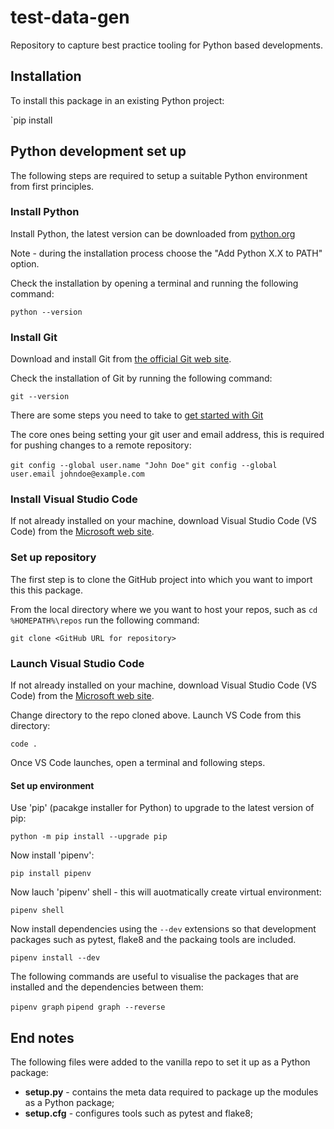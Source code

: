 # test-data-gen

Repository to capture best practice tooling for Python based developments.

## Installation

To install this package in an existing Python project:

`pip install 

## Python development set up

The following steps are required to setup a suitable Python environment from first principles.

### Install Python

Install Python, the latest version can be downloaded from [python.org](https://www.python.org/downloads/)

Note - during the installation process choose the "Add Python X.X to PATH" option.

Check the installation by opening a terminal and running the following command:

`python --version`

### Install Git

Download and install Git from [the official Git web site](https://git-scm.com/downloads).

Check the installation of Git by running the following command:

`git --version`

There are some steps you need to take to [get started with Git](https://git-scm.com/book/en/v2/Getting-Started-First-Time-Git-Setup)

The core ones being setting your git user and email address, this is required for pushing changes to a remote repository:

`git config --global user.name "John Doe"`
`git config --global user.email johndoe@example.com`

### Install Visual Studio Code

If not already installed on your machine, download Visual Studio Code (VS Code) from the [Microsoft web site](https://code.visualstudio.com/download).

### Set up repository

The first step is to clone the GitHub project into which you want to import this this package.

From the local directory where we you want to host your repos, such as `cd %HOMEPATH%\repos` run the following command:

`git clone <GitHub URL for repository>`

### Launch Visual Studio Code

If not already installed on your machine, download Visual Studio Code (VS Code) from the [Microsoft web site](https://code.visualstudio.com/download).

Change directory to the repo cloned above.  Launch VS Code from this directory:

`code .`

Once VS Code launches, open a terminal and following steps.

#### Set up environment

Use 'pip' (pacakge installer for Python) to upgrade to the latest version of pip:

`python -m pip install --upgrade pip`

Now install 'pipenv':

`pip install pipenv`

Now lauch 'pipenv' shell - this will auotmatically create virtual environment:

`pipenv shell`

Now install dependencies using the `--dev` extensions so that development packages such as pytest, flake8 and the packaing tools are included.

`pipenv install --dev`

The following commands are useful to visualise the packages that are installed and the dependencies between them:

`pipenv graph`
`pipend graph --reverse`

## End notes

The following files were added to the vanilla repo to set it up as a Python package:

- **setup.py** - contains the meta data required to package up the modules as a Python package;
- **setup.cfg** - configures tools such as pytest and flake8;
